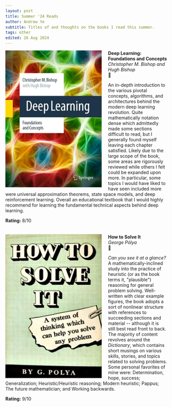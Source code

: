 ```yaml
---
layout: post
title: Summer '24 Reads 
author: Andrew Ye
subtitle: Titles of and thoughts on the books I read this summer.
tags: other
edited: 26 Aug 2024
---
```


<img style="float: left; width: 300px; margin-right: 20px;" src="assets/images/covers/bishop_deep-learning.jpg">

**Deep Learning: Foundations and Concepts** \
*Christopher M. Bishop and Hugh Bishop* \
🐢

An in-depth introduction to the various pivotal concepts, algorithms, and architectures behind the modern deep learning revolution. Quite mathematically notation dense which admittedly made some sections difficult to read, but I generally found myself leaving each chapter satisfied. Likely due to the large scope of the book, some areas are rigorously reviewed while others I felt could be expanded upon more. In particular, some topics I would have liked to have seen included more were universal approximation theorems, state space models, and deep reinforcement learning. Overall an educational textbook that I would highly recommend for learning the fundamental technical aspects behind deep learning.

**Rating:** 8/10
\
\
\
<img style="float: left; width: 300px; margin-right: 20px;" src="assets/images/covers/polya_how-to-solve-it.jpg">
**How to Solve It** \
*George Pólya* \
🎯

*Can you see it at a glance?* A mathematically-inclined study into the practice of heuristic (or as the book terms it, "plausible") reasoning for general problem solving. Well-written with clear example figures, the book adopts a sort of nonlinear structure with references to succeeding sections and material -- although it is still best read front to back. The majority of content revolves around the *Dictionary*, which contains short musings on various skills, stories, and topics related to solving problems. Some personal favorites of mine were: Determination, hope, success; Generalization; Heuristic/Heuristic reasoning; Modern heuristic; Pappus; The future mathematician; and Working backwards.

**Rating:** 9/10
